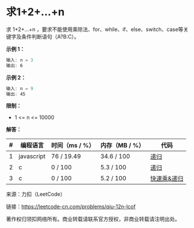 # 求1+2+…+n

求 1+2+...+n ，要求不能使用乘除法、for、while、if、else、switch、case等关键字及条件判断语句（A?B:C）。

**示例 1：**

``` javascript
输入: n = 3
输出: 6
```

**示例 2：**

``` javascript
输入: n = 9
输出: 45
```

**限制：**

- 1 <= n <= 10000

**解答：**

**#**|**编程语言**|**时间（ms / %）**|**内存（MB / %）**|**代码**
--|--|--|--|--
1|javascript|76 / 19.49|34.6 / 100|[递归](./javascript/ac_v1.js)
2|c|0 / 100|5.3 / 100|[递归](./c/ac_v1.c)
3|c|0 / 100|5.2 / 100|[快速乘&递归](./c/ac_v2.c)

来源：力扣（LeetCode）

链接：https://leetcode-cn.com/problems/qiu-12n-lcof

著作权归领扣网络所有。商业转载请联系官方授权，非商业转载请注明出处。

